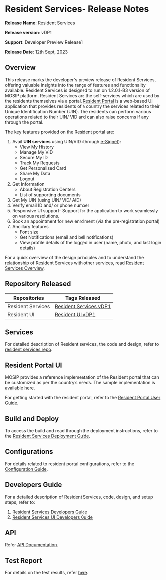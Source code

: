 # Resident Services- Release Notes

**Release Name**: Resident Services

**Release version**: vDP1

**Support**: Developer Preview Release1

**Release Date**: 12th Sept, 2023

## Overview

This release marks the developer's preview release of Resident Services, offering valuable insights into the range of features and functionality available. Resident Services is designed to run on 1.2.0.1-B3 version of MOSIP platform. Resident Services are the self-services which are used by the residents themselves via a portal. [Resident Portal](https://docs.mosip.io/1.2.0/modules/resident-services/resident-portal-user-guide) is a web-based UI application that provides residents of a country the services related to their Unique Identification Number (UIN). The residents can perform various operations related to their UIN/ VID and can also raise concerns if any through the portal.

The key features provided on the Resident portal are:

1. Avail **UIN services** using UIN/VID (through [e-Signet](https://docs.esignet.io)):
     * View My History
     * Manage My VID
     * Secure My ID
     * Track My Requests
     * Get Personalised Card
     * Share My Data
     * Logout
2. Get Information 
    * About Registration Centers
    * List of supporting documents
3. Get My UIN (using UIN/ VID/ AID)
4. Verify email ID and/ or phone number 
5. Responsive UI support- Support for the application to work seamlessly on various resolutions.
6. Book an appointment for new enrolment (via the pre-registration portal)
7. Ancillary features
     * Font size
     *  Get Notifications (email and bell notifications)
     * View profile details of the logged in user (name, photo, and last login details)
  
For a quick overview of the design principles and to understand the relationship of Resident Services with other services, read [Resident Services Overview](resident-services.md).
  
## Repository Released

| **Repositories**            | **Tags Released**                                                              |
| --------------------------- | ------------------------------------------------------------------------------ |
| Resident Services                | [Resident Services vDP1](https://github.com/mosip/resident-services/releases/tag/vDP1) |
| Resident UI        | [Resident UI vDP1](https://github.com/mosip/resident-ui/releases/tag/vDP1) |
  
## Services

For detailed description of Resident services, the code and design, refer to [resident services repo](https://github.com/mosip/resident-services/releases/tag/vDP1).

## Resident Portal UI

MOSIP provides a reference implementation of the Resident portal that can be customized as per the country’s needs. The sample implementation is available [here](https://github.com/mosip/resident-ui/releases/tag/vDP1).

For getting started with the resident portal, refer to the [Resident Portal User Guide](resident-portal-user-guide.md).

## Build and Deploy

To access the build and read through the deployment instructions, refer to the [Resident Services Deployment Guide](https://docs.mosip.io/1.2.0/modules/resident-services/resident-services-deployment-guide).

## Configurations

For details related to resident portal configurations, refer to the [Configuration Guide](https://docs.mosip.io/1.2.0/modules/resident-services/resident-portal-configuration-guide).

## Developers Guide

For a detailed description of Resident Services, code, design, and setup steps, refer to:
1. [Resident Services Developers Guide](resident-services-developer-guide.md)
2. [Resident Services UI Developers Guide](resident-services-ui-developer-guide.md)

## API

Refer [API Documentation](https://mosip.stoplight.io/docs/resident/9a5192571fc51-document).

## Test Report

For details on the test results, refer [here](https://github.com/mosip/test-management/tree/master/).

